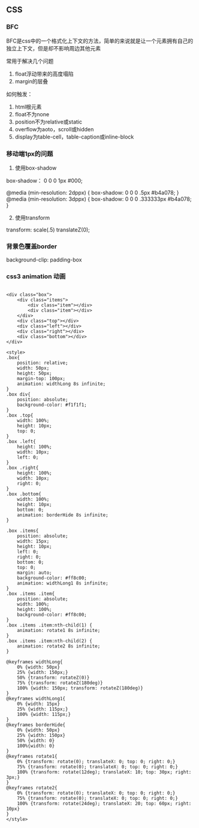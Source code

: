 ## CSS

### BFC

BFC是css中的一个格式化上下文的方法，简单的来说就是让一个元素拥有自己的独立上下文，但是却不影响周边其他元素

常用于解决几个问题

1. float浮动带来的高度塌陷
2. margin的层叠

如何触发：

1. html根元素
2. float不为none
3. position不为relative或static
4. overflow为aoto，scroll或hidden
5. display为table-cell，table-caption或inline-block

### 移动端1px的问题

1. 使用box-shadow

box-shadow： 0 0 0 1px #000;

@media (min-resolution: 2dppx) {
    box-shadow: 0 0 0 .5px #b4a078;
}
@media (min-resolution: 3dppx) {
    box-shadow: 0 0 0 .333333px #b4a078;
}

2. 使用transform

transform: scale(.5) translateZ(0);

### 背景色覆盖border

background-clip: padding-box

### css3 animation 动画

<template>
    <div class="box">
        <div class="items">
            <div class="item"></div>
            <div class="item"></div>
        </div>
        <div class="top"></div>
        <div class="left"></div>
        <div class="right"></div>
        <div class="bottom"></div>
    </div>
</template>
<script>
export default {
    name: 'css3'
}
</script>

<style>
.box{
    position: relative;
    width: 50px;
    height: 50px;
    margin: 100px 0;
    animation: widthLong 8s infinite;
}
.box div{
    position: absolute;
    background-color: #f1f1f1;
}
.box .top{
    width: 100%;
    height: 10px;
    top: 0;
}
.box .left{
    height: 100%;
    width: 10px;
    left: 0;
}
.box .right{
    height: 100%;
    width: 10px;
    right: 0;
}
.box .bottom{
    width: 100%;
    height: 10px;
    bottom: 0;
    animation: borderHide 8s infinite;
}

.box .items{
    position: absolute;
    width: 15px;
    height: 10px;
    left: 0;
    right: 0;
    bottom: 0;
    top: 0;
    margin: auto;
    background-color: #ff8c00;
    animation: widthLong1 8s infinite;
}
.box .items .item{
    position: absolute;
    width: 100%;
    height: 100%;
    background-color: #ff8c00;
}
.box .items .item:nth-child(1) {
    animation: rotate1 8s infinite;
}
.box .items .item:nth-child(2) {
    animation: rotate2 8s infinite;
}

@keyframes widthLong{
    0% {width: 50px}
    25% {width: 150px;}
    50% {transform: rotateZ(0)}
    75% {transform: rotateZ(180deg)}
    100% {width: 150px; transform: rotateZ(180deg)}
}
@keyframes widthLong1{
    0% {width: 15px}
    25% {width: 115px;}
    100% {width: 115px;}
}
@keyframes borderHide{
    0% {width: 50px}
    25% {width: 150px}
    50% {width: 0}
    100%{width: 0}
}
@keyframes rotate1{
    0% {transform: rotate(0); translateX: 0; top: 0; right: 0;}
    75% {transform: rotate(0); translateX: 0; top: 0; right: 0;}
    100% {transform: rotate(12deg); translateX: 10; top: 30px; right: 3px;}
}
@keyframes rotate2{
    0% {transform: rotate(0); translateX: 0; top: 0; right: 0;}
    75% {transform: rotate(0); translateX: 0; top: 0; right: 0;}
    100% {transform: rotate(24deg); translateX: 20; top: 60px; right: 10px}
}
</style>

``` vue

<div class="box">
    <div class="items">
        <div class="item"></div>
        <div class="item"></div>
    </div>
    <div class="top"></div>
    <div class="left"></div>
    <div class="right"></div>
    <div class="bottom"></div>
</div>

<style>
.box{
    position: relative;
    width: 50px;
    height: 50px;
    margin-top: 100px;
    animation: widthLong 8s infinite;
}
.box div{
    position: absolute;
    background-color: #f1f1f1;
}
.box .top{
    width: 100%;
    height: 10px;
    top: 0;
}
.box .left{
    height: 100%;
    width: 10px;
    left: 0;
}
.box .right{
    height: 100%;
    width: 10px;
    right: 0;
}
.box .bottom{
    width: 100%;
    height: 10px;
    bottom: 0;
    animation: borderHide 8s infinite;
}

.box .items{
    position: absolute;
    width: 15px;
    height: 10px;
    left: 0;
    right: 0;
    bottom: 0;
    top: 0;
    margin: auto;
    background-color: #ff8c00;
    animation: widthLong1 8s infinite;
}
.box .items .item{
    position: absolute;
    width: 100%;
    height: 100%;
    background-color: #ff8c00;
}
.box .items .item:nth-child(1) {
    animation: rotate1 8s infinite;
}
.box .items .item:nth-child(2) {
    animation: rotate2 8s infinite;
}

@keyframes widthLong{
    0% {width: 50px}
    25% {width: 150px;}
    50% {transform: rotateZ(0)}
    75% {transform: rotateZ(180deg)}
    100% {width: 150px; transform: rotateZ(180deg)}
}
@keyframes widthLong1{
    0% {width: 15px}
    25% {width: 115px;}
    100% {width: 115px;}
}
@keyframes borderHide{
    0% {width: 50px}
    25% {width: 150px}
    50% {width: 0}
    100%{width: 0}
}
@keyframes rotate1{
    0% {transform: rotate(0); translateX: 0; top: 0; right: 0;}
    75% {transform: rotate(0); translateX: 0; top: 0; right: 0;}
    100% {transform: rotate(12deg); translateX: 10; top: 30px; right: 3px;}
}
@keyframes rotate2{
    0% {transform: rotate(0); translateX: 0; top: 0; right: 0;}
    75% {transform: rotate(0); translateX: 0; top: 0; right: 0;}
    100% {transform: rotate(24deg); translateX: 20; top: 60px; right: 10px}
}
</style>

```


